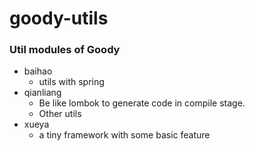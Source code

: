 # goody-utils

### Util modules of Goody
* baihao
  * utils with spring
* qianliang
  * Be like lombok to generate code in compile stage.
  * Other utils
* xueya
  * a tiny framework with some basic feature

